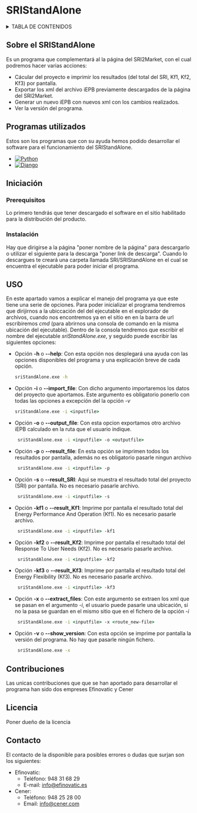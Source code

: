 # SRIStandAlone
<!-- TABLA DE CONTENIDOS -->
<details>
  <summary>TABLA DE CONTENIDOS</summary>
  <ol>
    <li>
      <a href="#sobre-el-sristandalone">Sobre el SRIStandAlone</a>
      <ul>
        <li><a href="#programas-utilizados">Construido con</a></li>
      </ul>
    </li>
    <li>
      <a href="#iniciación">Iniciación</a>
      <ul>
        <li><a href="#prerequisitos">Prerequisitos</a></li>
        <li><a href="#instalación">Instalación</a></li>
      </ul>
    </li>
      <li><a href="#uso">Uso</a></li>
    <li><a href="#contribuciones">Contribuciones</a></li>
    <li><a href="#licencia">Licencia</a></li>
    <li><a href="#Contacto">Contacto</a></li>
  </ol>
</details>

<!-- SOBRE EL SRIStandAlone -->
## Sobre el SRIStandAlone
Es un programa que complementará al la página del SRI2Market, con el cual podremos hacer varias acciones: 
  <ul>
    <li>Cácular del proyecto e imprimir los resultados (del total del SRI, Kf1, Kf2, Kf3) por pantalla.</li> 
    <li>Exportar los xml del archivo iEPB previamente descargados de la página del SRI2Market.</li> 
    <li>Generar un nuevo iEPB con nuevos xml con los cambios realizados.</li>
    <li>Ver la versión del programa.</li>
  </ul>

<!-- PROGRAMAS UTILIZADOS -->
## Programas utilizados
Estos son los programas que con su ayuda hemos podido desarrollar el software para el funcionamiento del SRIStandAlone.
* [![Python][Python.py]][Python-url]
* [![Django][Django.dj]][Django-url]

<!-- PRIMEROS PASOS PARA LA UTILIZACIÓN DEL SRIStandAlone -->
## Iniciación
### Prerequisitos
Lo primero tendrás que tener descargado el software en el sitio habilitado para la distribución del producto.
### Instalación
Hay que dirigirse a la página "poner nombre de la página" para descargarlo o utilizar el siguiente para la descarga "poner link de descarga".
Cuando lo descargues te creará una carpeta llamada SRI/SRIStandAlone en el cual se encuentra el ejecutable para poder iniciar el programa.

<!-- USO DEL SRIStandAlone -->
## USO
En este apartado vamos a explicar el manejo del programa ya que este tiene una serie de opciones. 
Para poder inicializar el programa tendremos que dirijirnos a la ubiccación del del ejecutable en el explorador de archivos, 
cuando nos encontremos ya en el sitio en en la barra de url escribiremos <i>cmd</i> (para abrirnos una consola de comando en la misma ubicación del ejecutable).
Dentro de la consola tendremos que escribir el nombre del ejecutable <i>sriStandAlone.exe</i>, y seguido puede escribir las siguientes opciones:
* Opción <b>-h</b> o <b>--help</b>: Con esta opción nos desplegará una ayuda con las opciones disponibles del programa y una explicación breve de cada opción.
   ```cmd
   sriStandAlone.exe -h
   ```
* Opción <b>-i</b> o <b>--import_file</b>: Con dicho argumento importaremos los datos del proyecto que aportamos. Este argumento es obligatorio ponerlo con todas las opciones a excepción del la opción <i>-v</i>
   ```cmd
   sriStandAlone.exe -i <inputfile>
   ```
* Opción <b>-o</b> o <b>--output_file</b>: Con esta opcion exportamos otro archivo iEPB calculado en la ruta que el usuario indique.
  ```cmd
   sriStandAlone.exe -i <inputfile> -o <outputfile>
   ```
* Opción <b>-p</b> o <b>--result_file</b>: En esta opción se imprimen todos los resultados por pantalla, además no es obligatorio pasarle ningun archivo
  ```cmd
   sriStandAlone.exe -i <inputfile> -p
   ```
* Opción <b>-s</b> o <b>--result_SRI</b>: Aqui se muestra el resultado total del proyecto (SRI) por pantalla. No es necesario pasarle archivo.
  ```cmd
   sriStandAlone.exe -i <inputfile> -s
   ```
* Opción <b>-kf1</b> o <b>--result_Kf1</b>: Imprime por pantalla el resultado total del Energy Performance And Operation (Kf1). No es necesario pasarle archivo.
  ```cmd
   sriStandAlone.exe -i <inputfile> -kf1
   ```
* Opción <b>-kf2</b> o <b>--result_Kf2</b>: Imprime por pantalla el resultado total del Response To User Needs (Kf2). No es necesario pasarle archivo.
  ```cmd
   sriStandAlone.exe -i <inputfile> -kf2
   ```
* Opción <b>-kf3</b> o <b>--result_Kf3</b>: Imprime por pantalla el resultado total del Energy Flexibility (Kf3). No es necesario pasarle archivo.
  ```cmd
   sriStandAlone.exe -i <inputfile> -kf3
   ```
* Opción <b>-x</b> o <b>--extract_files</b>: Con este argumento se extraen los xml que se pasan en el argumento <i>-i</i>, el usuario puede pasarle una ubicación, si no la pasa se guardan en el mismo sitio que en el fichero de la opción <i>-i</i>
  ```cmd
   sriStandAlone.exe -i <inputfile> -x <route_new-file>
   ```
* Opción <b>-v</b> o <b>--show_version</b>: Con esta opción se imprime por pantalla la versión del programa. No hay que pasarle ningún fichero.
  ```cmd
   sriStandAlone.exe -x
   ```
<!-- CONTRIBUCIONES -->
## Contribuciones
<!--Revisar este apartado para reformular o no -->
Las unicas contribuciones que que se han aportado para desarrollar el programa han sido dos empreses Efinovatic y Cener
<!-- Licencia -->
## Licencia
<!--Revisar este apartado para reformular o no -->
Poner dueño de la licencia
<!-- Contacto -->
## Contacto
El contacto de la disponible para posibles errores o dudas que surjan son los siguientes:
* Efinovatic:
  - Teléfono: 948 31 68 29
  - E-mail: info@efinovatic.es
* Cener:
    - Teléfono: 948 25 28 00
    - Email: info@cener.com


<!-- REFERENCIA A LAS URLS E IMAGENES -->
<!-- https://www.markdownguide.org/basic-syntax/#reference-style-links -->
[Python.py]: https://img.shields.io/badge/python-000000?style=for-the-badge&logo=pypi&logoColor=white
[Python-url]: https://www.python.org/downloads/
[Django.dj]: https://img.shields.io/badge/django-092E20?style=for-the-badge&logo=django&logoColor=white
[Django-url]: https://www.djangoproject.com/download/



